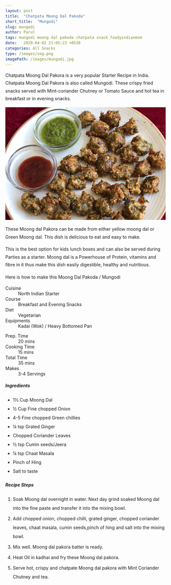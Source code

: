```yaml
---
layout: post
title:  "Chatpata Moong Dal Pakoda"
short_title:  "Mungodi"
slug: mungodi
author: Parul
tags: mungodi moong dal pakoda chatpata snack foodyindianmom
date:   2020-04-02 21:05:23 +0530
categories: All Snacks
type: /images/veg.png
imagePath: /images/mungodi.jpg
---
```

<p class="text-justify" style="line-height: 175%;">
Chatpata Moong Dal Pakora is a very popular Starter Recipe in India. Chatpata Moong Dal Pakora is also called Mungodi. These crispy fried snacks served with Mint-coriander Chutney or Tomato Sauce and hot tea in breakfast or in evening snacks.
</p>

<div class="row">
    <div class="col-md-12"><img src="../images/mungodi.jpg" alt="" class="rounded img-fluid mb-2"></div>
</div>

<p class="text-justify" style="line-height: 175%;">
These Moong dal Pakora can be made from either yellow moong dal or Green Moong dal. This dish is delicious to eat and easy to make.
</p>

<p class="text-justify" style="line-height: 175%;">
This is the best option for kids lunch boxes  and can also be served during Parties as a starter. Moong dal is a Powerhouse of Protein, vitamins and fibre in it thus make this dish easily digestible, healthy and nutritious.
</p>

<p class="text-justify" style="line-height: 175%;">
Here is how to make this Moong Dal Pakoda / Mungodi
</p>

<div class="row">
    <div class="col-md-6">
        <dl class="row">
            <dt class="col-sm-4">Cuisine</dt><dd class="col-sm-7">North Indian Starter</dd>
            <dt class="col-sm-4">Course</dt><dd class="col-sm-7">Breakfast and Evening Snacks</dd>
            <dt class="col-sm-4">Diet</dt><dd class="col-sm-7">Vegetarian</dd>
            <dt class="col-sm-4">Equipments</dt><dd class="col-sm-7">Kadai (Wok) / Heavy Bottomed Pan</dd>
        </dl>
    </div>
    <div class="col-md-6">
        <dl class="row">
            <dt class="col-sm-5">Prep. Time</dt><dd class="col-sm-7">20 mins</dd>
            <dt class="col-sm-5">Cooking Time</dt><dd class="col-sm-7">15 mins</dd>
            <dt class="col-sm-5">Total Time</dt><dd class="col-sm-7">35 mins</dd>
            <dt class="col-sm-5">Makes</dt><dd class="col-sm-7">3-4 Servings</dd>
        </dl>
    </div>
</div>

<div class="recipe-section-divider"></div>
<div class="row" id="ingredients">
    <div class="col-md-12"><h5 class="font-weight-bold">Ingredients</h5></div>
</div>
<div class="row">
    <div class="col-md-12">
        <ul class="post-list" style="line-height: 200%">
            <li>1½ Cup Moong Dal</li>
            <li>½ Cup Fine chopped Onion</li>
            <li>4-5 Fine chopped Green chillies</li>
            <li>¼ tsp Grated Ginger</li>
            <li>Chopped Coriander Leaves</li>
            <li>½ tsp Cumin seeds/Jeera</li>
            <li>¼ tsp Chaat Masala</li>
            <li>Pinch of Hing</li>
            <li>Salt to taste</li>
        </ul>
    </div>
</div>

<div class="recipe-section-divider"></div>
<div class="row" id="recipe">
    <div class="col-md-12"><h5 class="font-weight-bold">Recipe Steps</h5></div>
</div>
<div class="row">
    <div class="col-md-12">
        <ol class="post-list text-justify" style="line-height: 200%">
            <li style="margin-bottom:5px;">Soak Moong dal overnight in water. Next day grind soaked Moong dal into the fine paste and transfer it into the mixing bowl.</li>
            <li style="margin-bottom:5px;">Add chopped onion, chopped chilli, grated ginger, chopped coriander leaves, chaat masala, cumin seeds,pinch of hing and salt into the mixing bowl.</li>
            <li style="margin-bottom:5px;">Mix well. Moong dal pakora batter is ready.</li>
            <li style="margin-bottom:5px;">Heat Oil in kadhai and fry these Moong dal pakora.</li>
            <li style="margin-bottom:5px;">Serve hot, crispy and chatpate Moong dal pakora with Mint Coriander Chutney and tea.</li>
        </ol>
    </div>
</div>
<br>
